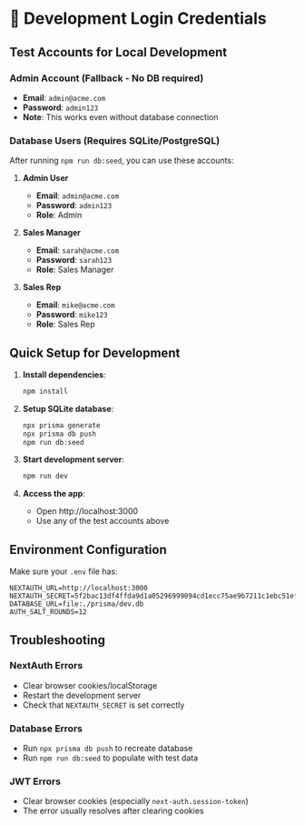 # 🔐 Development Login Credentials

## Test Accounts for Local Development

### Admin Account (Fallback - No DB required)

- **Email**: `admin@acme.com`
- **Password**: `admin123`
- **Note**: This works even without database connection

### Database Users (Requires SQLite/PostgreSQL)

After running `npm run db:seed`, you can use these accounts:

1. **Admin User**
   - **Email**: `admin@acme.com`
   - **Password**: `admin123`
   - **Role**: Admin

2. **Sales Manager**
   - **Email**: `sarah@acme.com`
   - **Password**: `sarah123`
   - **Role**: Sales Manager

3. **Sales Rep**
   - **Email**: `mike@acme.com`
   - **Password**: `mike123`
   - **Role**: Sales Rep

## Quick Setup for Development

1. **Install dependencies**:

   ```bash
   npm install
   ```

2. **Setup SQLite database**:

   ```bash
   npx prisma generate
   npx prisma db push
   npm run db:seed
   ```

3. **Start development server**:

   ```bash
   npm run dev
   ```

4. **Access the app**:
   - Open http://localhost:3000
   - Use any of the test accounts above

## Environment Configuration

Make sure your `.env` file has:

```env
NEXTAUTH_URL=http://localhost:3000
NEXTAUTH_SECRET=5f2bac13df4ffda9d1a05296999094cd1ecc75ae9b7211c1ebc51ef4b11ada30
DATABASE_URL=file:./prisma/dev.db
AUTH_SALT_ROUNDS=12
```

## Troubleshooting

### NextAuth Errors

- Clear browser cookies/localStorage
- Restart the development server
- Check that `NEXTAUTH_SECRET` is set correctly

### Database Errors

- Run `npx prisma db push` to recreate database
- Run `npm run db:seed` to populate with test data

### JWT Errors

- Clear browser cookies (especially `next-auth.session-token`)
- The error usually resolves after clearing cookies
